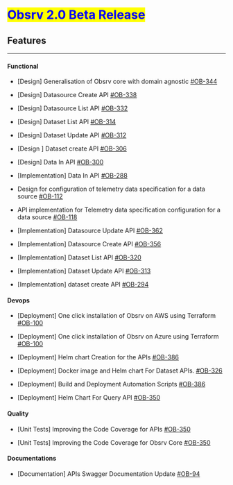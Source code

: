  # <mark style="color:blue;">Obsrv 2.0 Beta Release</mark>
## **Features**
----------
#### **Functional** 

* [Design] Generalisation of Obsrv core with domain agnostic [#OB-344](https://project-sunbird.atlassian.net/browse/OB-344)

* [Design] Datasource Create API [#OB-338](https://project-sunbird.atlassian.net/browse/OB-338)

* [Design] Datasource List API [#OB-332](https://project-sunbird.atlassian.net/browse/OB-332)

* [Design] Dataset List API [#OB-314](https://project-sunbird.atlassian.net/browse/OB-314)

* [Design] Dataset Update API [#OB-312](https://project-sunbird.atlassian.net/browse/OB-312)

* [Design ] Dataset create API [#OB-306](https://project-sunbird.atlassian.net/browse/OB-306)

* [Design] Data In API [#OB-300](https://project-sunbird.atlassian.net/browse/OB-300)

* [Implementation] Data In API [#OB-288](https://project-sunbird.atlassian.net/browse/OB-288)

* Design for configuration of telemetry data specification for a data source [#OB-112](https://project-sunbird.atlassian.net/browse/OB-112)

* API implementation for Telemetry data specification configuration for a data source [#OB-118](https://project-sunbird.atlassian.net/browse/OB-118)

* [Implementation] Datasource Update API [#OB-362](https://project-sunbird.atlassian.net/browse/OB-362)

* [Implementation] Datasource Create API [#OB-356](https://project-sunbird.atlassian.net/browse/OB-356)

* [Implementation] Dataset List API [#OB-320](https://project-sunbird.atlassian.net/browse/OB-320)

* [Implementation] Dataset Update API [#OB-313](https://project-sunbird.atlassian.net/browse/OB-313)

* [Implementation] dataset create API [#OB-294](https://project-sunbird.atlassian.net/browse/OB-294)

#### **Devops** 
* [Deployment] One click installation of Obsrv on AWS using Terraform [#OB-100](https://project-sunbird.atlassian.net/browse/OB-100)

* [Deployment] One click installation of Obsrv on Azure using Terraform [#OB-100](https://project-sunbird.atlassian.net/browse/OB-100)

* [Deployment] Helm chart Creation for the APIs [#OB-386](https://project-sunbird.atlassian.net/browse/OB-386)

* [Deployment] Docker image and Helm chart For Dataset APIs. [#OB-326](https://project-sunbird.atlassian.net/browse/OB-326)

* [Deployment] Build and Deployment Automation Scripts [#OB-386](https://project-sunbird.atlassian.net/browse/OB-386)

* [Deployment] Helm Chart For Query API [#OB-350](https://project-sunbird.atlassian.net/browse/OB-350)

#### **Quality** 
* [Unit Tests] Improving the Code Coverage for APIs [#OB-350](https://project-sunbird.atlassian.net/browse/OB-350)

* [Unit Tests] Improving the Code Coverage for Obsrv Core [#OB-350](https://project-sunbird.atlassian.net/browse/OB-350)

#### **Documentations**
* [Documentation] APIs Swagger Documentation Update [#OB-94](https://project-sunbird.atlassian.net/browse/OB-94)










